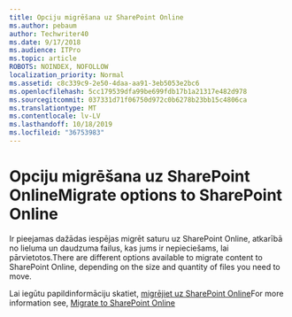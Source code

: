 ```yaml
---
title: Opciju migrēšana uz SharePoint Online
ms.author: pebaum
author: Techwriter40
ms.date: 9/17/2018
ms.audience: ITPro
ms.topic: article
ROBOTS: NOINDEX, NOFOLLOW
localization_priority: Normal
ms.assetid: c8c339c9-2e50-4daa-aa91-3eb5053e2bc6
ms.openlocfilehash: 5cc179539dfa99be699fdb17b1a21317e482d978
ms.sourcegitcommit: 037331d71f06750d972c0b6278b23bb15c4806ca
ms.translationtype: MT
ms.contentlocale: lv-LV
ms.lasthandoff: 10/18/2019
ms.locfileid: "36753983"
---
```

# <a name="migrate-options-to-sharepoint-online"></a><span data-ttu-id="c83f8-102">Opciju migrēšana uz SharePoint Online</span><span class="sxs-lookup"><span data-stu-id="c83f8-102">Migrate options to SharePoint Online</span></span>

<span data-ttu-id="c83f8-103">Ir pieejamas dažādas iespējas migrēt saturu uz SharePoint Online, atkarībā no lieluma un daudzuma failus, kas jums ir nepieciešams, lai pārvietotos.</span><span class="sxs-lookup"><span data-stu-id="c83f8-103">There are different options available to migrate content to SharePoint Online, depending on the size and quantity of files you need to move.</span></span>
  
<span data-ttu-id="c83f8-104">Lai iegūtu papildinformāciju skatiet, [migrējiet uz SharePoint Online](https://go.microsoft.com/fwlink/?linkid-2022029)</span><span class="sxs-lookup"><span data-stu-id="c83f8-104">For more information see, [Migrate to SharePoint Online](https://go.microsoft.com/fwlink/?linkid-2022029)</span></span>
  

